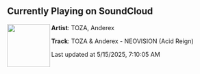 ## Currently Playing on SoundCloud

[<img align="left" width="100" src="https://i1.sndcdn.com/artworks-yuYI2Ou0MFJE2yUW-Tv2pyQ-t500x500.png">](https://soundcloud.com/dirtyworkzofficial/toza-anderex-neovision-acid-reign)

**Artist**: TOZA, Anderex 

**Track**: TOZA & Anderex - NEOVISION (Acid Reign)

Last updated at 5/15/2025, 7:10:05 AM
